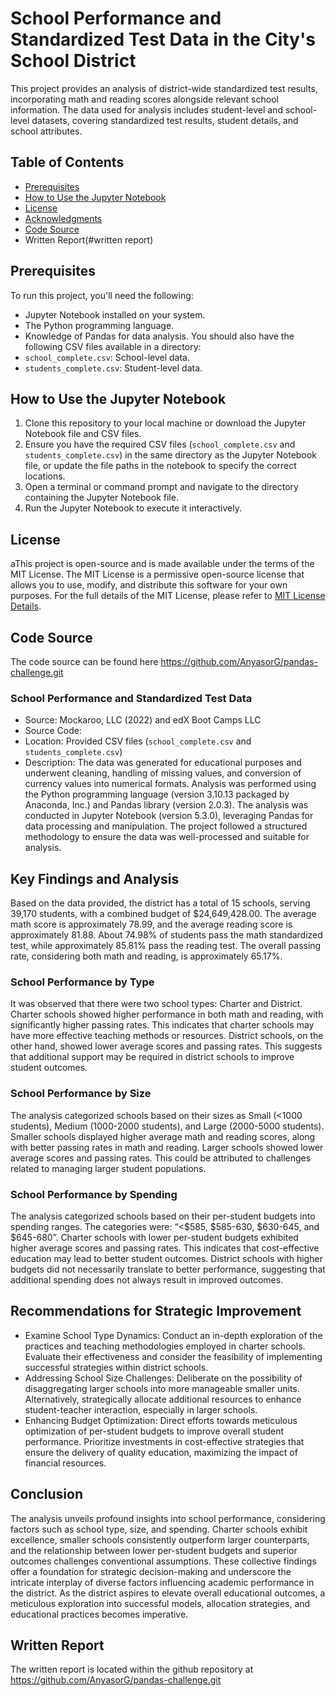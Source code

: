 # School Performance and Standardized Test Data in the City's School District
This project provides an analysis of district-wide standardized test results, incorporating math and reading scores alongside relevant school information. The data used for analysis includes student-level and school-level datasets, covering standardized test results, student details, and school attributes.
## Table of Contents
- [Prerequisites](#prerequisites)
- [How to Use the Jupyter Notebook](#how-to-use-the-jupyter-notebook)
- [License](#license)
- [Acknowledgments](#acknowledgments)
- [Code Source](#code-source)
- Written Report(#written report)
## Prerequisites
To run this project, you'll need the following:
- Jupyter Notebook installed on your system.
- The Python programming language.
- Knowledge of Pandas for data analysis.
You should also have the following CSV files available in a directory:
- `school_complete.csv`: School-level data.
- `students_complete.csv`: Student-level data.
## How to Use the Jupyter Notebook
1. Clone this repository to your local machine or download the Jupyter Notebook file and CSV files.
2. Ensure you have the required CSV files (`school_complete.csv` and `students_complete.csv`) in the same directory as the Jupyter Notebook file, or update the file paths in the notebook to specify the correct locations.
3. Open a terminal or command prompt and navigate to the directory containing the Jupyter Notebook file.
4. Run the Jupyter Notebook to execute it interactively.
## License
aThis project is open-source and is made available under the terms of the MIT License. The MIT License is a permissive open-source license that allows you to use, modify, and distribute this software for your own purposes. For the full details of the MIT License, please refer to [MIT License Details](https://choosealicense.com/licenses/mit/).
## Code Source
The code source can be found here https://github.com/AnyasorG/pandas-challenge.git
### School Performance and Standardized Test Data
- Source: Mockaroo, LLC (2022) and edX Boot Camps LLC
- Source Code: 
- Location: Provided CSV files (`school_complete.csv` and `students_complete.csv`)
- Description: The data was generated for educational purposes and underwent cleaning, handling of missing values, and conversion of currency values into numerical formats. Analysis was performed using the Python programming language (version 3.10.13 packaged by Anaconda, Inc.) and Pandas library (version 2.0.3). The analysis was conducted in Jupyter Notebook (version 5.3.0), leveraging Pandas for data processing and manipulation. The project followed a structured methodology to ensure the data was well-processed and suitable for analysis.
## Key Findings and Analysis
Based on the data provided, the district has a total of 15 schools, serving 39,170 students, with a combined budget of $24,649,428.00. The average math score is approximately 78.99, and the average reading score is approximately 81.88. About 74.98% of students pass the math standardized test, while approximately 85.81% pass the reading test. The overall passing rate, considering both math and reading, is approximately 65.17%.
### School Performance by Type
It was observed that there were two school types: Charter and District. Charter schools showed higher performance in both math and reading, with significantly higher passing rates. This indicates that charter schools may have more effective teaching methods or resources. District schools, on the other hand, showed lower average scores and passing rates. This suggests that additional support may be required in district schools to improve student outcomes.
### School Performance by Size
The analysis categorized schools based on their sizes as Small (<1000 students), Medium (1000-2000 students), and Large (2000-5000 students). Smaller schools displayed higher average math and reading scores, along with better passing rates in math and reading. Larger schools showed lower average scores and passing rates. This could be attributed to challenges related to managing larger student populations.

### School Performance by Spending
The analysis categorized schools based on their per-student budgets into spending ranges. The categories were: “<$585, $585-630, $630-645, and $645-680”. Charter schools with lower per-student budgets exhibited higher average scores and passing rates. This indicates that cost-effective education may lead to better student outcomes. District schools with higher budgets did not necessarily translate to better performance, suggesting that additional spending does not always result in improved outcomes.

## Recommendations for Strategic Improvement
- Examine School Type Dynamics: Conduct an in-depth exploration of the practices and teaching methodologies employed in charter schools. Evaluate their effectiveness and consider the feasibility of implementing successful strategies within district schools.
- Addressing School Size Challenges: Deliberate on the possibility of disaggregating larger schools into more manageable smaller units. Alternatively, strategically allocate additional resources to enhance student-teacher interaction, especially in larger schools.
- Enhancing Budget Optimization: Direct efforts towards meticulous optimization of per-student budgets to improve overall student performance. Prioritize investments in cost-effective strategies that ensure the delivery of quality education, maximizing the impact of financial resources.

## Conclusion
The analysis unveils profound insights into school performance, considering factors such as school type, size, and spending. Charter schools exhibit excellence, smaller schools consistently outperform larger counterparts, and the relationship between lower per-student budgets and superior outcomes challenges conventional assumptions. These collective findings offer a foundation for strategic decision-making and underscore the intricate interplay of diverse factors influencing academic performance in the district. As the district aspires to elevate overall educational outcomes, a meticulous exploration into successful models, allocation strategies, and educational practices becomes imperative.
## Written Report
The written report is located within the github repository at https://github.com/AnyasorG/pandas-challenge.git